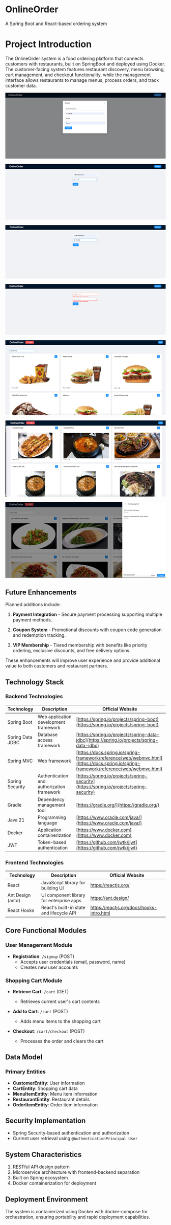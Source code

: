 # OnlineOrder
A Spring Boot and React-based ordering system

# Project Introduction

The OnlineOrder system is a food ordering platform that connects customers with restaurants, built on SpringBoot and deployed using Docker. The customer-facing system features restaurant discovery, menu browsing, cart management, and checkout functionality, while the management interface allows restaurants to manage menus, process orders, and track customer data.

![System Image 1](./image/img.png)

![System Image 2](./image/img_1.png)

![System Image 3](./image/img_2.png)

![System Image 4](./image/img_3.png)

![System Image 5](./image/img_4.png)

![System Image 6](./image/img_5.png)

![System Image 7](./image/img_6.png)

## Future Enhancements

Planned additions include:

1. **Payment Integration** - Secure payment processing supporting multiple payment methods.

2. **Coupon System** - Promotional discounts with coupon code generation and redemption tracking.

3. **VIP Membership** - Tiered membership with benefits like priority ordering, exclusive discounts, and free delivery options.

These enhancements will improve user experience and provide additional value to both customers and restaurant partners.
## Technology Stack
### Backend Technologies

| Technology | Description | Official Website |
| --- | --- | --- |
| Spring Boot | Web application development framework | [https://spring.io/projects/spring-boot](https://spring.io/projects/spring-boot) |
| Spring Data JDBC | Database access framework | [https://spring.io/projects/spring-data-jdbc](https://spring.io/projects/spring-data-jdbc) |
| Spring MVC | Web framework | [https://docs.spring.io/spring-framework/reference/web/webmvc.html](https://docs.spring.io/spring-framework/reference/web/webmvc.html) |
| Spring Security | Authentication and authorization framework | [https://spring.io/projects/spring-security](https://spring.io/projects/spring-security) |
| Gradle | Dependency management tool | [https://gradle.org/](https://gradle.org/) |
| Java 21 | Programming language | [https://www.oracle.com/java/](https://www.oracle.com/java/) |
| Docker | Application containerization | [https://www.docker.com](https://www.docker.com) |
| JWT | Token-based authentication | [https://github.com/jwtk/jjwt](https://github.com/jwtk/jjwt) |
### Frontend Technologies

| Technology         | Description                              | Official Website                                  |
|--------------------|------------------------------------------|---------------------------------------------------|
| React              | JavaScript library for building UI       | https://reactjs.org/                              |
| Ant Design (antd)  | UI component library for enterprise apps | https://ant.design/                               |
| React Hooks        | React's built-in state and lifecycle API | https://reactjs.org/docs/hooks-intro.html         |

## Core Functional Modules
### User Management Module
- **Registration**: `/signup` (POST)
    - Accepts user credentials (email, password, name)
    - Creates new user accounts

### Shopping Cart Module
- **Retrieve Cart**: `/cart` (GET)
    - Retrieves current user's cart contents

- **Add to Cart**: `/cart` (POST)
    - Adds menu items to the shopping cart

- **Checkout**: `/cart/checkout` (POST)
    - Processes the order and clears the cart

## Data Model
### Primary Entities
- **CustomerEntity**: User information
- **CartEntity**: Shopping cart data
- **MenuItemEntity**: Menu item information
- **RestaurantEntity**: Restaurant details
- **OrderItemEntity**: Order item information

## Security Implementation
- Spring Security-based authentication and authorization
- Current user retrieval using `@AuthenticationPrincipal User`

## System Characteristics
1. RESTful API design pattern
2. Microservice architecture with frontend-backend separation
3. Built on Spring ecosystem
4. Docker containerization for deployment

## Deployment Environment
The system is containerized using Docker with docker-compose for orchestration, ensuring portability and rapid deployment capabilities.

